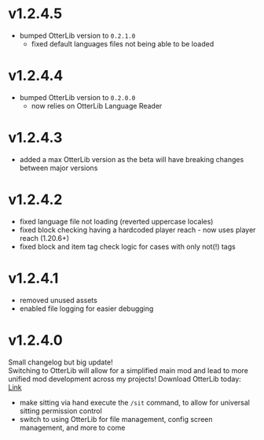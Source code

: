 # v1.2.4.5
* bumped OtterLib version to `0.2.1.0`
  * fixed default languages files not being able to be loaded

# v1.2.4.4
* bumped OtterLib version to `0.2.0.0`
  * now relies on OtterLib Language Reader

# v1.2.4.3
* added a max OtterLib version as the beta will have breaking changes between major versions

# v1.2.4.2
* fixed language file not loading (reverted uppercase locales)
* fixed block checking having a hardcoded player reach - now uses player reach (1.20.6+)
* fixed block and item tag check logic for cases with only not(!) tags

# v1.2.4.1
* removed unused assets
* enabled file logging for easier debugging

# v1.2.4.0
Small changelog but big update!
\
Switching to OtterLib will allow for a simplified main mod and lead to more unified mod development across my projects! Download OtterLib today: [Link](https://modrinth.com/mod/otterlib)
* make sitting via hand execute the `/sit` command, to allow for universal sitting permission control
* switch to using OtterLib for file management, config screen management, and more to come